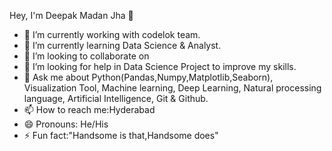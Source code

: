 Hey, I'm Deepak Madan Jha 👋

- 🔭 I’m currently working with codelok team.
- 🌱 I’m currently learning Data Science & Analyst.
- 👯 I’m looking to collaborate on
- 🤔 I’m looking for help in Data Science Project to improve my skills.
- 💬 Ask me about Python(Pandas,Numpy,Matplotlib,Seaborn), Visualization Tool, Machine learning, Deep Learning, Natural processing language, Artificial      Intelligence, Git & Github.
- 📫 How to reach me:Hyderabad 
- 😄 Pronouns: He/His
- ⚡ Fun fact:"Handsome is that,Handsome does"
